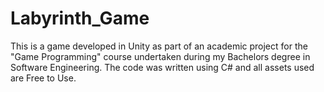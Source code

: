 # Labyrinth_Game
This is a game developed in Unity as part of an academic project for the "Game Programming" course undertaken during my Bachelors degree in Software Engineering. The code was written using C# and all assets used are Free to Use.
